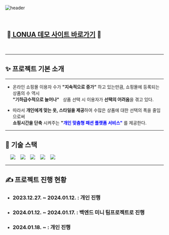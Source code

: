 ![header](https://capsule-render.vercel.app/api?type=Waving&color=F7BE81&height=250&section=header&text=👕LONUA👕&desc=All%20For%20Individual%20Customized%20Fashion&descSize=20&descAlign=50&descAlignY=70&fontSize=100&animation=fadeIn&fontColor=B404AE)

<br>

## &nbsp;👔[ LONUA 데모 사이트 바로가기](https://www.lonuashop.kro.kr) 👔

<br>

---

## ✨ 프로젝트 기본 소개

---
- 온라인 쇼핑몰 이용자 수가 **"지속적으로 증가"** 하고 있는만큼, 쇼핑몰에 등록되는 상품의 수 역시  
  **"기하급수적으로 늘어나"** &nbsp;&nbsp;상품 선택 시 이용자가 **선택의 어려움**을 겪고 있다.


- 따라서 **개인에게 맞는 옷, 스타일을 제공**하여 수많은 상품에 대한 선택의 폭을 줄임으로써  
  **쇼핑시간을 단축** 시켜주는 **"<span style="color:blue">개인 맞춤형 패션 플랫폼 서비스"</span>** 를 제공한다.


---


## 📌 기술 스택
&nbsp;&nbsp;&nbsp;&nbsp;<img src="https://img.shields.io/badge/L i n u x-FCC624?style=flat&logo=linux&logoColor=black"></a>
&nbsp;&nbsp;&nbsp;<img src="https://img.shields.io/badge/MySQL InnoDB-4479A1?style=flat&logo=MySQL&logoColor=white"/></a>
&nbsp;&nbsp;&nbsp;<img src="https://img.shields.io/badge/CentOS   8-262577?style=flat&logo=centos&logoColor=white&color=purple"/></a></a>
&nbsp;&nbsp;&nbsp;<img src="https://img.shields.io/badge/Spring Boot-6DB33F?style=flat&logo=springBoot&logoColor=white&color=green"/></a></a>
&nbsp;&nbsp;&nbsp;<img src="https://img.shields.io/badge/Amazon AWS-232F3E?style=flat&logo=AmazonAWS&logoColor=black&color=orange"/></a></a>

---

## ✍ 프로젝트 진행 현황

- ### 2023.12.27. ~ 2024.01.12. : 개인 진행
- ### 2024.01.12. ~ 2024.01.17. : 백엔드 미니 팀프로젝트로 진행
- ### 2024.01.18. ~ : 개인 진행
